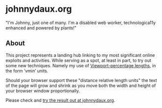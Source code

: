 # johnnydaux.org

"I'm Johnny, just one of many. I'm a disabled web worker, technologica11y enhanced and powered by plants!"

## About

This project represents a landing hub linking to my most significant online exploits and activities. While serving as a spot, at least in part, to try out some new techniques. Namely my use of [Viewport-percentage lengths](http://www.w3.org/TR/css3-values/#viewport-relative-lengths), in the form ‘vmin’ units.

Should your browser support these "distance relative length units" the text of the page will grow and shrink as you move both the width and height of your browser window proportionally.

Please check and [try the result out at johnnydaux.org](http://johnnydaux.org).
